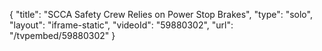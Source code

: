 {
    "title": "SCCA Safety Crew Relies on Power Stop Brakes",
    "type": "solo",
    "layout": "iframe-static",
    "videoId": "59880302",
    "url": "\/tvpembed\/59880302"
}